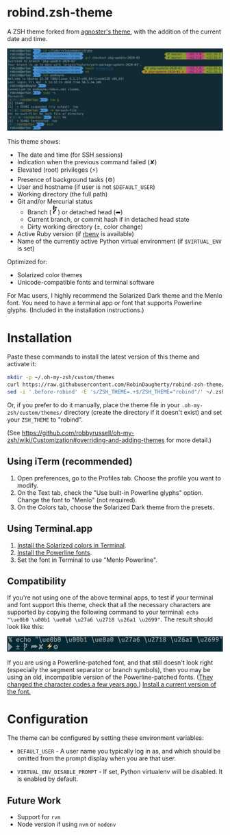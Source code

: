 # robind.zsh-theme

A ZSH theme forked from [agnoster's theme](https://github.com/agnoster/agnoster-zsh-theme),
with the addition of the current date and time.

![Screenshot](images/screenshot.png)

This theme shows:

- The date and time (for SSH sessions)
- Indication when the previous command failed (✘)
- Elevated (root) privileges (⚡)
- Presence of background tasks (⚙)
- User and hostname (if user is not `$DEFAULT_USER`)
- Working directory (the full path)
- Git and/or Mercurial status
  - Branch (![Branch Character](images/branch.png)) or detached head (➦)
  - Current branch, or commit hash if in detached head state
  - Dirty working directory (±, color change)
- Active Ruby version (if [rbenv](https://github.com/rbenv/rbenv) is available)
- Name of the currently active Python virtual environment (if `$VIRTUAL_ENV` is set)

Optimized for:

- Solarized color themes
- Unicode-compatible fonts and terminal software

For Mac users, I highly recommend the Solarized Dark theme and the Menlo font. You need to have a terminal app or font that supports Powerline glyphs. (Included in the installation instructions.)

# Installation

Paste these commands to install the latest version of this theme and activate it:

```sh
mkdir -p ~/.oh-my-zsh/custom/themes
curl https://raw.githubusercontent.com/RobinDaugherty/robind-zsh-theme/master/robind.zsh-theme > ~/.oh-my-zsh/custom/themes/robind.zsh-theme
sed -i '.before-robind' -E 's/ZSH_THEME=.+$/ZSH_THEME="robind"/' ~/.zshrc
```

Or, if you prefer to do it manually, place the theme file in your `.oh-my-zsh/custom/themes/` directory (create the directory if it doesn't exist) and set your `ZSH_THEME` to "robind".

(See https://github.com/robbyrussell/oh-my-zsh/wiki/Customization#overriding-and-adding-themes for more detail.)

## Using iTerm (recommended)

1. Open preferences, go to the Profiles tab. Choose the profile you want to modify.
2. On the Text tab, check the "Use built-in Powerline glyphs" option. Change the font to "Menlo" (not required).
3. On the Colors tab, choose the Solarized Dark theme from the presets.

## Using Terminal.app

1. [Install the Solarized colors in Terminal](https://github.com/tomislav/osx-terminal.app-colors-solarized).
2. [Install the Powerline fonts](https://github.com/powerline/fonts).
3. Set the font in Terminal to use "Menlo Powerline".

## Compatibility

If you're not using one of the above terminal apps, to test if your terminal and font support this theme, check that all the necessary characters are supported by copying the following command to your terminal: `echo "\ue0b0 \u00b1 \ue0a0 \u27a6 \u2718 \u26a1 \u2699"`. The result should look like this:

![Character Example](images/characters.png)

If you are using a Powerline-patched font, and that still doesn't look right (especially the segment separator or branch symbols), then you may be using an old, incompatible version of the Powerline-patched fonts. ([They changed the character codes a few years ago.](https://github.com/robbyrussell/oh-my-zsh/issues/4065)) [Install a current version of the font.](https://github.com/powerline/fonts)

# Configuration

The theme can be configured by setting these environment variables:

* `DEFAULT_USER` - A user name you typically log in as, and which should be omitted from the prompt display when you are that user.

* `VIRTUAL_ENV_DISABLE_PROMPT` - If set, Python virtualenv will be disabled. It is enabled by default.

## Future Work

- Support for `rvm`
- Node version if using `nvm` or `nodenv`
